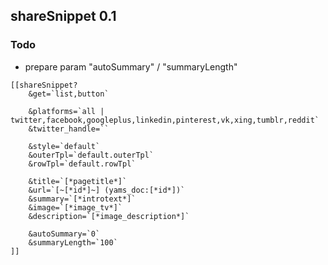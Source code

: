## shareSnippet 0.1

### Todo
- prepare param "autoSummary" / "summaryLength"

```
[[shareSnippet?
	&get=`list,button`

	&platforms=`all | twitter,facebook,googleplus,linkedin,pinterest,vk,xing,tumblr,reddit`
	&twitter_handle=``  
	
	&style=`default`
	&outerTpl=`default.outerTpl`
	&rowTpl=`default.rowTpl`  
	
	&title=`[*pagetitle*]`
	&url=`[~[*id*]~] (yams_doc:[*id*])`
	&summary=`[*introtext*]`
	&image=`[*image_tv*]`
	&description=`[*image_description*]`  
	
	&autoSummary=`0`
	&summaryLength=`100`
]]
```